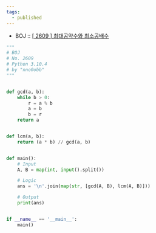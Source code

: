 ```yaml
---
tags:
  - published
---
```


* BOJ :: [[ 2609 ] 최대공약수와 최소공배수](https://www.acmicpc.net/problem/2609)

```python
"""
# BOJ
# No. 2609
# Python 3.10.4
# by "nno0obb"
"""


def gcd(a, b):
    while b > 0:
        r = a % b
        a = b
        b = r
    return a


def lcm(a, b):
    return (a * b) // gcd(a, b)


def main():
    # Input
    A, B = map(int, input().split())

    # Logic
    ans = '\n'.join(map(str, [gcd(A, B), lcm(A, B)]))

    # Output
    print(ans)


if __name__ == '__main__':
    main()

```
